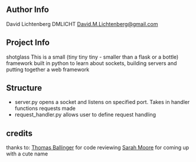 Author Info
-----------

David Lichtenberg
DMLICHT
David.M.Lichtenberg@gmail.com

Project Info
------------

shotglass
This is a small (tiny tiny tiny - smaller than a flask or a bottle) framework built in python to learn about sockets, building servers and putting together a web framework

Structure
---------

- server.py
	opens a socket and listens on specified port. Takes in handler functions requests made
- request_handler.py
	allows user to define request handling

credits
-------

thanks to:
	[Thomas Ballinger](https://github.com/thomasballinger) for code reviewing
	[Sarah Moore](https://github.com/99sfmoore) for coming up with a cute name
